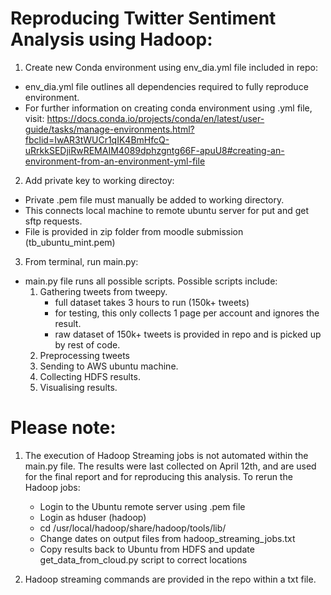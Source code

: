 # Reproducing Twitter Sentiment Analysis using Hadoop: 

1. Create new Conda environment using env_dia.yml file included in repo:
  - env_dia.yml file outlines all dependencies required to fully reproduce environment. 
  - For further information on creating conda environment using .yml file, visit:
     https://docs.conda.io/projects/conda/en/latest/user-guide/tasks/manage-environments.html?fbclid=IwAR3tWUCr1qIK4BmHfcQ-uRrkkSEDjiRwREMAIM4089dphzgntg66F-apuU8#creating-an-environment-from-an-environment-yml-file

2. Add private key to working directoy:
  - Private .pem file must manually be added to working directory.  
  - This connects local machine to remote ubuntu server for put and get sftp requests. 
  - File is provided in zip folder from moodle submission (tb_ubuntu_mint.pem)
  
3. From terminal, run main.py: 
  - main.py file runs all possible scripts. Possible scripts include: 
      1. Gathering tweets from tweepy. 
           - full dataset takes 3 hours to run (150k+ tweets)
           - for testing, this only collects 1 page per account and ignores the result.
           - raw dataset of 150k+ tweets is provided in repo and is picked up by rest of code. 
      2. Preprocessing tweets
      3. Sending to AWS ubuntu machine. 
      4. Collecting HDFS results. 
      5. Visualising results. 
      
# Please note: 

1. The execution of Hadoop Streaming jobs is not automated within the main.py file. 
   The results were last collected on April 12th, and are used for the final report and for 
   reproducing this analysis. To rerun the Hadoop jobs: 
   - Login to the Ubuntu remote server using .pem file
   - Login as hduser (hadoop)
   - cd /usr/local/hadoop/share/hadoop/tools/lib/ 
   - Change dates on output files from hadoop_streaming_jobs.txt 
   - Copy results back to Ubuntu from HDFS and update get_data_from_cloud.py script to correct locations
   
2. Hadoop streaming commands are provided in the repo within a txt file. 

